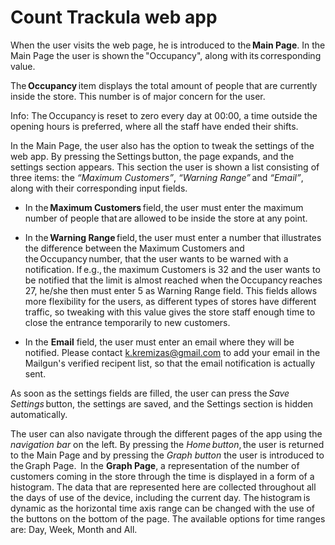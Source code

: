 # Count Trackula web app

When the user visits the web page, he is introduced to the **Main Page**. In the Main Page the user is shown the "Occupancy", along with its corresponding value.   

The **Occupancy** item displays the total amount of people that are currently inside the store. This number is of major concern for the user.  

Info: The Occupancy is reset to zero every day at 00:00, a time outside the opening hours is preferred, where all the staff have ended their shifts.  

In the Main Page, the user also has the option to tweak the settings of the web app. By pressing the Settings button, the page expands, and the settings section appears. This section the user is shown a list consisting of three items: the *“Maximum Customers”*, *“Warning Range”* and *“Email”*, along with their corresponding input fields.  

- In the **Maximum Customers** field, the user must enter the maximum number of people that are allowed to be inside the store at any point.  

- In the **Warning Range** field, the user must enter a number that illustrates the difference between the Maximum Customers and the Occupancy number, that the user wants to be warned with a notification. If e.g., the maximum Customers is 32 and the user wants to be notified that the limit is almost reached when the Occupancy reaches 27, he/she then must enter 5 as Warning Range field. This fields allows more flexibility for the users, as different types of stores have different traffic, so tweaking with this value gives the store staff enough time to close the entrance temporarily to new customers.  

- In the **Email** field, the user must enter an email where they will be notified. Please contact k.kremizas@gmail.com to add your email in the Mailgun's verified recipent list, so that the email notification is actually sent.

As soon as the settings fields are filled, the user can press the *Save Settings* button, the settings are saved, and the Settings section is hidden automatically.  

The user can also navigate through the different pages of the app using the *navigation bar* on the left. By pressing the *Home button*, the user is returned to the Main Page and by pressing the *Graph button* the user is introduced to the Graph Page. 
In the **Graph Page**, a representation of the number of customers coming in the store through the time is displayed in a form of a histogram. The data that are represented here are collected throughout all the days of use of the device, including the current day. The histogram is dynamic as the horizontal time axis range can be changed with the use of the buttons on the bottom of the page. The available options for time ranges are: Day, Week, Month and All.  
